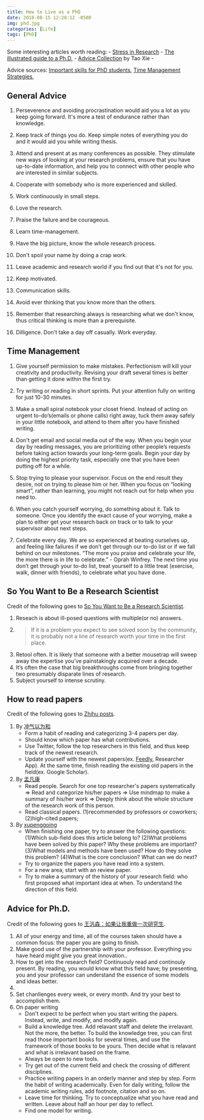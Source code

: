 ```yaml
---
title: How to Live as a PhD
date: 2018-08-15 12:28:12 -0500
img: phd.jpg
categories: [Life]
tags: [PhD]
---
```


Some interesting articles worth reading: 
    - [Stress in Research](http://www.theexclusive.org/tag/stress%20in%20research/)
    - [The illustrated guide to a Ph.D.](http://matt.might.net/articles/phd-school-in-pictures/)
    - [Advice Collection](http://taoxie.cs.illinois.edu/advice.htm) by Tao Xie
    - 

Advice sources: [Important skills for PhD students](https://www.researchgate.net/post/What_are_important_skills_for_PhD_students_or_candidates_to_facilitate_their_success_in_research), [Time Management Strategies](https://finishyourthesis.com/time-management/), 

## General Advice

1. Perseverence and avoiding procrastination would aid you a lot as you keep going forward. It's more a test of endurance rather than knowledge.

2. Keep track of things you do. Keep simple notes of everything you do and it would aid you while writing thesis.

3. Attend and present at as many conferences as possible. They stimulate new ways of looking at your research problems, ensure that you have up-to-date information, and help you to connect with other people who are interested in similar subjects.

4. Cooperate with somebody who is more experienced and skilled.

5. Work continuously in small steps.

6. Love the research.

7. Praise the failure and be courageous.

8. Learn time-management.

9. Have the big picture, know the whole research process.

10. Don't spoil your name by doing a crap work.

11. Leave academic and research world if you find out that it's not for you.

12. Keep motivated.

13. Communication skills.

14. Avoid ever thinking that you know more than the others.

15. Remember that researching always is researching what we don't know, thus critical thinking is more than a prerequisite. 

16. Dilligence. Don't take a day off casually. Work everyday.


## Time Management

1. Give yourself permission to make mistakes. Perfectionism will kill your creativity and productivity. Revising your draft several times is better than getting it done within the first try.

2. Try writing or reading in short sprints. Put your attention fully on writing for just 10-30 minutes.

3. Make a small spiral notebook your closet friend. Instead of acting on urgent to-do’s(emails or phone calls) right away, tuck them away safely in your little notebook, and attend to them after you have finished writing.

4. Don't get email and social media out of the way. When you begin your day by reading messages, you are prioritizing other people’s requests before taking action towards your long-term goals. Begin your day by doing the highest priority task, especially one that you have been putting off for a while.

5. Stop trying to please your supervisor. Focus on the end result they desire, not on trying to please him or her. When you focus on “looking smart”, rather than learning, you might not reach out for help when you need to.

6. When you catch yourself worrying, do something about it. Talk to someone. Once you identify the exact cause of your worrying, make a plan to either get your research back on track or to talk to your supervisor about next steps. 

7. Celebrate every day. We are so experienced at beating ourselves up, and feeling like failures if we don’t get through our to-do list or if we fall behind on our milestones. “The more you praise and celebrate your life, the more there is in life to celebrate.” - Oprah Winfrey. The next time you don’t get through your to-do list, treat yourself to a little treat (exercise, walk, dinner with friends), to celebrate what you have done.


## So You Want to Be a Research Scientist

Credit of the following goes to [So You Want to Be a Research Scientist](https://medium.com/s/story/so-you-want-to-be-a-research-scientist-363c075d3d4c).
1. Reseach is about ill-posed questions with multiple(or no) answers.
2. > If it is a problem you expect to see solved soon by the community, it is probably not a line of research worth your time in the first place.
3. Retool often. It is likely that someone with a better mousetrap will sweep away the expertise you’ve painstakingly acquired over a decade.
4. It’s often the case that big breakthroughs come from bringing together two presumably disparate lines of research. 
5. Subject yourself to intense scrutiny.


## How to read papers
Credit of the following goes to [Zhihu posts](https://www.zhihu.com/question/21278186/answer/593999044).

1. By [冲气以为和](https://www.zhihu.com/people/Chonghe_Wang/activities)
    - Form a habit of reading and categorizing 3-4 papers per day.
    - Should know which paper has what contributions.
    - Use Twitter, follow the top researchers in this field, and thus keep track of the newest research.
    - Update yourself with the newest papers(ex. [Feedly](https://feedly.com/), Researcher App). At the same time, finish reading the existing old papers in the field(ex. Google Scholar).
2. By [孟凡康](https://www.zhihu.com/people/mengfankang/activities)
    - Read people. Search for one top researcher's papers systematically => Read and categorize his/her papers => Use mindmap to make a summary of his/her work => Deeply think about the whole structure of the research work of this person.
    - Read classical papers. (1)recommended by professors or coworkers; (2)high-cited papers; 
3. By [xupenggoing](https://www.zhihu.com/people/xupenggoing/activities)
    - When finishing one paper, try to answer the following questions: (1)Which sub-field does this article belong to? (2)What problems have been solved by this paper? Why these problems are important? (3)What models and methods have been used? How do they solve this problem? (4)What is the core conclusion? What can we do next?
    - Try to organize the papers you have read into a system.
    - For a new area, start with an review paper.
    - Try to make a summary of the history of your research field: who first proposed what important idea at when. To understand the direction of this field.


## Advice for Ph.D.
Credit of the following goes to [王汎森：如果让我重做一次研究生](http://www.aisixiang.com/data/66026.html).
1. All of your energy and time, all of the courses taken should have a common focus: the paper you are going to finish.
2. Make good use of the partnership with your professor. Everything you have heard might give you great innovation..
3. How to get into the research field? Continuouly read and continouly present. By reading, you would know what this field have; by presenting, you and your professor can understand the essence of some models and ideas better.
4. 
5. Set chanllenges every week, or every month. And try your best to accomplish them.
7. On paper writing
    - Don't expect to be perfect when you start writing the papers. Instead, write, and modify, and modify again.
    - Build a knowledge tree. Add relavant staff and delete the irrelavant. Not the more, the better. To build the knowledge tree, you can first read those important books for several times, and use the framework of those books to be yours. Then decide what is relavant and what is irrelavant based on the frame.
    - Always be open to new tools.
    - Try get out of the current field and check the crossing of different disciplines.
    - Practice writing papers in an orderly manner and step by step. Form the habit of writing academically. Even for daily writing, follow the academic writing rules, add footnote, citation and so on.
    - Leave time for thinking. Try to conceptualize what you have read and written. Leave about half an hour per day to reflect.
    - Find one model for writing.



